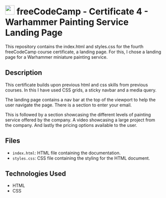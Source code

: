 # <img src="https://design-style-guide.freecodecamp.org/downloads/fcc_secondary_small.svg" width="30px"> freeCodeCamp - Certificate 4 - Warhammer Painting Service Landing Page

This repository contains the index.html and styles.css for the fourth freeCodeCamp course certificate, a landing page. For this, I chose a landing page for a Warhammer miniature painting service.

## Description

This certificate builds upon previous html and css skills from previous courses. In this I have used CSS grids, a sticky navbar and a media query.

The landing page contains a nav bar at the top of the viewport to help the user navigate the page. There is a section to enter your email.

This is followed by a section showcasing the different levels of painting service offered by the company. A video showcasing a large project from the company. And lastly the pricing options available to the user.

## Files

- `index.html`: HTML file containing the documentation.
- `styles.css`: CSS file containing the styling for the HTML document.

## Technologies Used

- HTML
- CSS
